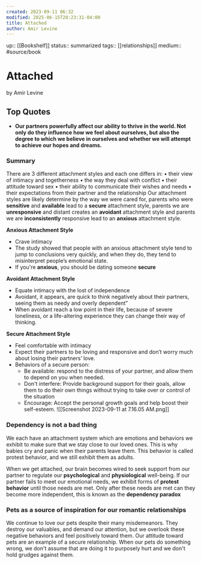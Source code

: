 ```yaml
---
created: 2023-09-11 06:32
modified: 2025-06-15T20:23:31-04:00
title: Attached
author: Amir Levine
---
```

up::  [[Bookshelf]]
status:: summarized
tags:: [[relationships]]
medium:: #source/book

# Attached
by Amir Levine

## Top  Quotes
- **Our partners powerfully affect our ability to thrive in the world. Not only do they influence how we feel about ourselves, but also the degree to which we believe in ourselves and whether we will attempt to achieve our hopes and dreams.**
### Summary
There are 3 different attachment styles and each one differs in:
	• their view of intimacy and togetherness
	• the way they deal with conflict
	• their attitude toward sex
	• their ability to communicate their wishes and needs
	• their expectations from their partner and the relationship
Our attachment styles are likely determine by the way we were cared for, parents who were **sensitive** and **available** lead to a **secure** attachment style, parents we are **unresponsive** and distant creates an **avoidant** attachment style and parents we are **inconsistently** responsive lead to an **anxious** attachment style.

**Anxious Attachment Style**
- Crave intimacy
- The study showed that people with an anxious attachment style tend to jump to conclusions very quickly, and when they do, they tend to misinterpret people’s emotional state.
- If you're **anxious**, you should be dating someone **secure**

**Avoidant Attachment Style**
- Equate intimacy with the lost of independence
- Avoidant, it appears, are quick to think negatively  about their partners, seeing them as needy and overly dependent”
- When avoidant reach a low point in their life, because of severe loneliness, or a life-altering experience they can change their way of thinking.

**Secure Attachment Style**
- Feel comfortable with intimacy
- Expect their partners to be loving and responsive and don’t worry much about losing their partners’ love.
- Behaviors of a secure person:
	- Be available: respond to the distress of your partner,  and allow them to depend on you when needed.
	- Don't interfere: Provide background support for their goals, allow them to do their own things without trying to take over or control of the situation
	- Encourage: Accept the personal growth goals and help boost their self-esteem.
![[Screenshot 2023-09-11 at 7.16.05 AM.png]]
### Dependency is not a bad thing
We each have an attachment system which are emotions and behaviors we exhibit to make sure that we stay close to our loved ones. This is why babies cry and panic when their parents leave them. This behavior is called protest behavior, and we still exhibit them as adults.

When we get attached, our brain becomes wired to seek support from our partner to regulate our **psychological** and **physiological** well-being.  If our partner fails to meet our emotional needs, we exhibit forms of **protest behavior** until those needs are met.
Only after these needs are met can they become more independent, this is known as the **dependency paradox**

### Pets as a source of inspiration for our romantic relationships
We continue to love our pets despite their many misdemeanors. They destroy our valuables, and demand our attention, but we overlook these negative behaviors and feel positively toward them. Our attitude toward pets are an example of a secure relationship. When our pets do something wrong, we don't assume that are doing it to purposely hurt and we don't hold grudges against them.
